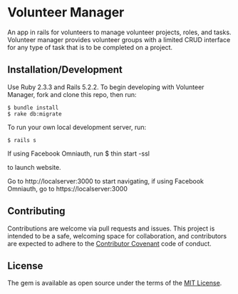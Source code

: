 # Volunteer Manager

An app in rails for volunteers to manage volunteer projects, roles, and tasks. Volunteer manager provides volunteer groups with a limited CRUD interface for any type of task that is to be completed on a project.

## Installation/Development
Use Ruby 2.3.3 and Rails 5.2.2. To begin developing with Volunteer Manager, fork and clone this repo, then run:

    $ bundle install
    $ rake db:migrate

To run your own local development server, run:

    $ rails s
    
If using Facebook Omniauth, run 
    $ thin start -ssl 
    
to launch website.
    
Go to http://localserver:3000 to start navigating, if using Facebook Omniauth, go to https://localserver:3000

## Contributing

Contributions are welcome via pull requests and issues. This project is intended to be a safe, welcoming space for collaboration, and contributors are expected to adhere to the [Contributor Covenant](http://contributor-covenant.org) code of conduct.

## License

The gem is available as open source under the terms of the [MIT License](https://opensource.org/licenses/MIT).
